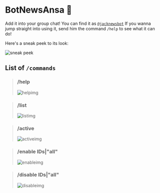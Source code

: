 # BotNewsAnsa :robot:
Add it into your group chat! You can find it as [`@jacknewsbot`](https://telegram.me/jacknewsbot)
If you wanna jump straight into using it, send him the command `/help` to see what it can do!

Here's a sneak peek to its look:

![sneak peek](/previews/sneak.jpg)

## List of `/commands`
> ### /help
> ![helpimg](/previews/help.jpg)

> ### /list 
> ![listimg](/previews/list.jpg)

> ### /active
> ![activeimg](/previews/list.jpg)

> ### /enable IDs|"all"
> ![enableimg](/previews/enable.jpg)

> ### /disable IDs|"all"
> ![disableimg](/previews/disable.jpg)
